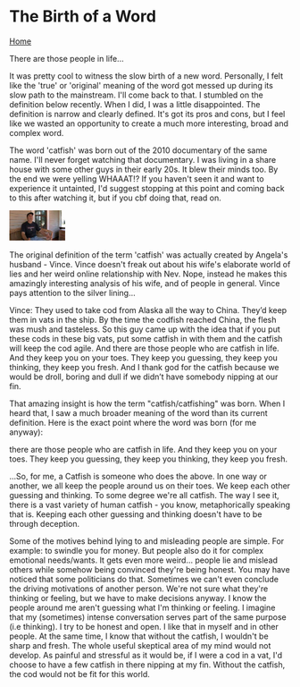 # The Birth of a Word
[Home](../../index.md)

There are those people in life...

It was pretty cool to witness the slow birth of a new word. Personally, I felt like the 'true' or 'original' meaning of the word got messed up during its slow path to the mainstream. I'll come back to that. I stumbled on the definition below recently. When I did, I was a little disappointed. The definition is narrow and clearly defined. It's got its pros and cons, but I feel like we wasted an opportunity to create a much more interesting, broad and complex word.

The word 'catfish' was born out of the 2010 documentary of the same name. I'll never forget watching that documentary. I was living in a share house with some other guys in their early 20s. It blew their minds too. By the end we were yelling WHAAAT!? If you haven't seen it and want to experience it untainted, I'd suggest stopping at this point and coming back to this after watching it, but if you cbf doing that, read on.

<p align="left">
<img src="vince.jpg" width="100">
</p>

The original definition of the term 'catfish' was actually created by Angela's husband - Vince. Vince doesn't freak out about his wife's elaborate world of lies and her weird online relationship with Nev. Nope, instead he makes this amazingly interesting analysis of his wife, and of people in general. Vince pays attention to the silver lining...

Vince:
They used to take cod from Alaska all the way to China. They’d keep them in vats in the ship. By the time the codfish reached China, the flesh was mush and tasteless. So this guy came up with the idea that if you put these cods in these big vats, put some catfish in with them and the catfish will keep the cod agile. And there are those people who are catfish in life. And they keep you on your toes. They keep you guessing, they keep you thinking, they keep you fresh. And I thank god for the catfish because we would be droll, boring and dull if we didn’t have somebody nipping at our fin.

That amazing insight is how the term "catfish/catfishing" was born. When I heard that, I saw a much broader meaning of the word than its current definition. Here is the exact point where the word was born (for me anyway):

there are those people who are catfish in life. And they keep you on your toes. They keep you guessing, they keep you thinking, they keep you fresh. 

...So, for me, a Catfish is someone who does the above. In one way or another, we all keep the people around us on their toes. We keep each other guessing and thinking. To some degree we're all catfish. The way I see it, there is a vast variety of human catfish - you know, metaphorically speaking that is. Keeping each other guessing and thinking doesn't have to be through deception.

Some of the motives behind lying to and misleading people are simple. For example: to swindle you for money. But people also do it for complex emotional needs/wants. It gets even more weird... people lie and mislead others while somehow being convinced they're being honest. You may have noticed that some politicians do that. Sometimes we can't even conclude the driving motivations of another person. We're not sure what they're thinking or feeling, but we have to make decisions anyway. I know the people around me aren't guessing what I'm thinking or feeling. I imagine that my (sometimes) intense conversation serves part of the same purpose (i.e thinking).  I try to be honest and open. I like that in myself and in other people. At the same time, I know that without the catfish, I wouldn't be sharp and fresh. The whole useful skeptical area of my mind would not develop. As painful and stressful as it would be, if I were a cod in a vat, I'd choose to have a few catfish in there nipping at my fin. Without the catfish, the cod would not be fit for this world.